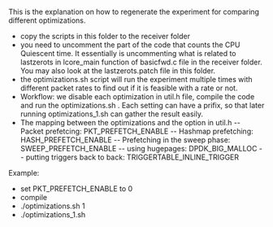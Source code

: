 This is the explanation on how to regenerate the experiment for comparing different optimizations. 
- copy the scripts in this folder to the receiver folder
- you need to uncomment the part of the code that counts the CPU Quiescent time. It essentially is uncommenting what is related to lastzerots in lcore_main function of basicfwd.c file in the receiver folder. You may also look at the lastzerots.patch file in this folder.
- the optimizations.sh script will run the experiment multiple times with different packet rates to find out if it is feasible with a rate or not.
- Workflow: we disable each optimization in util.h file, compile the code and run the optimizations.sh <prefix>. Each setting can have a prifix, so that later running optimizations_1.sh can gather the result easily.
- The mapping between the optimizations and the option in util.h
-- Packet prefetcing: PKT_PREFETCH_ENABLE
-- Hashmap prefetching: HASH_PREFETCH_ENABLE
-- Prefetching in the sweep phase: SWEEP_PREFETCH_ENABLE
-- using hugepages: DPDK_BIG_MALLOC
-- putting triggers back to back: TRIGGERTABLE_INLINE_TRIGGER

Example: 
- set PKT_PREFETCH_ENABLE to 0
- compile
- ./optimizations.sh 1
- ./optimizations_1.sh
